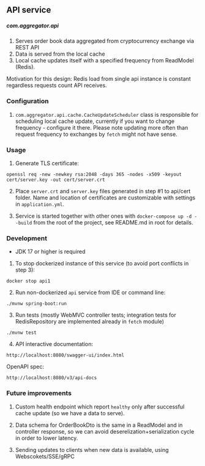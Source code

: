 ## API service
##### com.aggregator.api

1) Serves order book data aggregated from cryptocurrency exchange via REST API
2) Data is served from the local cache 
3) Local cache updates itself with a specified frequency from ReadModel (Redis).
   
Motivation for this design: Redis load from single api instance is constant regardless requests count API receives.

### Configuration

1. `com.aggregator.api.cache.CacheUpdateScheduler` class is responsible for scheduling local cache update, currently if you want to change frequency - configure it there. 
  Please note updating more often than request frequency to exchanges by `fetch` might not have sense. 


### Usage

1. Generate TLS certificate:

```
openssl req -new -newkey rsa:2048 -days 365 -nodes -x509 -keyout cert/server.key -out cert/server.crt
```

2. Place `server.crt` and `server.key` files generated in step #1 to api/cert folder. Name and location of certificates are customizable with settings in `application.yml`. 

3. Service is started together with other ones with `docker-compose up -d --build` from the root of the project, see README.md in root for details.

### Development

* JDK 17 or higher is required

1. To stop dockerized instance of this service (to avoid port conflicts in step 3):

`docker stop api1`

2. Run non-dockerized `api` service from IDE or command line:

`./mvnw spring-boot:run`

3. Run tests (mostly WebMVC controller tests; integration tests for RedisRepository are implemented already in `fetch` module)

`./mvnw test`

4. API interactive documentation:

`http://localhost:8080/swagger-ui/index.html`

OpenAPI spec:

`http://localhost:8080/v3/api-docs`


### Future improvements

1. Custom health endpoint which report `healthy` only after successful cache update (so we have a data to serve).

2. Data schema for OrderBookDto is the same in a ReadModel and in controller response, so we can avoid deserelization+serialization cycle in order to lower latency. 

3. Sending updates to clients when new data is available, using Webscokets/SSE/gRPC